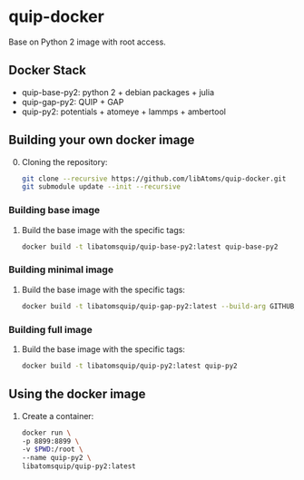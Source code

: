 # quip-docker

Base on Python 2 image with root access.

## Docker Stack

- quip-base-py2: python 2 + debian packages + julia
- quip-gap-py2: QUIP + GAP
- quip-py2: potentials + atomeye + lammps + ambertool 


## Building your own docker image
0. Cloning the repository:
   ```bash
   git clone --recursive https://github.com/libAtoms/quip-docker.git
   git submodule update --init --recursive
   ```
### Building base image
1. Build the base image with the specific tags:
   ```bash
   docker build -t libatomsquip/quip-base-py2:latest quip-base-py2
   ```

### Building minimal image
1. Build the base image with the specific tags:
   ```bash
   docker build -t libatomsquip/quip-gap-py2:latest --build-arg GITHUB_TOKEN=... quip-gap
   ```

### Building full image
1. Build the base image with the specific tags:
   ```bash
   docker build -t libatomsquip/quip-py2:latest quip-py2
   ```

## Using the docker image
1. Create a container:
   ```bash
   docker run \
   -p 8899:8899 \
   -v $PWD:/root \
   --name quip-py2 \
   libatomsquip/quip-py2:latest 
   ```




